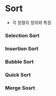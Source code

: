 # Sort
- 각 정렬의 정의와 특징

### Selection Sort
### Insertion Sort
### Bubble Sort
### Quick Sort
### Merge Sosrt
